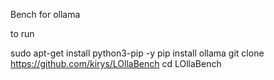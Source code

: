 Bench for ollama

to run

sudo apt-get install python3-pip -y
pip install ollama
git clone https://github.com/kirys/LOllaBench
cd LOllaBench
